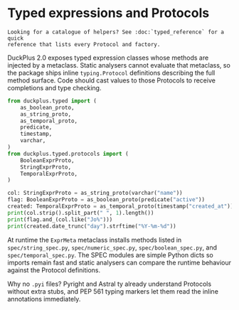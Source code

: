 # Typed expressions and Protocols

```{tip}
Looking for a catalogue of helpers? See :doc:`typed_reference` for a quick
reference that lists every Protocol and factory.
```

DuckPlus 2.0 exposes typed expression classes whose methods are injected by a
metaclass. Static analysers cannot evaluate that metaclass, so the package ships
inline ``typing.Protocol`` definitions describing the full method surface. Code
should cast values to those Protocols to receive completions and type checking.

```python
from duckplus.typed import (
    as_boolean_proto,
    as_string_proto,
    as_temporal_proto,
    predicate,
    timestamp,
    varchar,
)
from duckplus.typed.protocols import (
    BooleanExprProto,
    StringExprProto,
    TemporalExprProto,
)

col: StringExprProto = as_string_proto(varchar("name"))
flag: BooleanExprProto = as_boolean_proto(predicate("active"))
created: TemporalExprProto = as_temporal_proto(timestamp("created_at"))
print(col.strip().split_part(" ", 1).length())
print(flag.and_(col.like("Jo%")))
print(created.date_trunc("day").strftime("%Y-%m-%d"))
```

At runtime the ``ExprMeta`` metaclass installs methods listed in
``spec/string_spec.py``, ``spec/numeric_spec.py``, ``spec/boolean_spec.py``, and
``spec/temporal_spec.py``. The SPEC modules are simple Python dicts so imports
remain fast and static analysers can compare the runtime behaviour against the
Protocol definitions.

Why no ``.pyi`` files? Pyright and Astral ty already understand Protocols without
extra stubs, and PEP 561 typing markers let them read the inline annotations
immediately.
